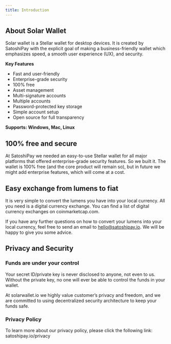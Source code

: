 ```yaml
---
title: Introduction
---
```

## About Solar Wallet

Solar wallet is a Stellar wallet for desktop devices. It is created by SatoshiPay with the explicit goal of making a business-friendly wallet which emphasizes speed, a smooth user experience (UX), and security. 

**Key Features**

* Fast and user-friendly
* Enterprise-grade security 
* 100% free
* Asset management
* Multi-signature accounts
* Multiple accounts
* Password-protected key storage
* Simple account setup
* Open source for full transparency

**Supports: Windows, Mac, Linux**

## 100% free and secure

At SatoshiPay we needed an easy-to-use Stellar wallet for all major platforms that offered enterprise-grade security features. So we built it. The wallet is 100% free (and the core product will remain so), but in future we might add enterprise features, which will come at a cost.

## Easy exchange from lumens to fiat

It is very simple to convert the lumens you have into your local currency. All you need is a digital currency exchange. You can find a list of digital currency exchanges on coinmarketcap.com.

If you have any further questions on how to convert your lumens into your local currency, feel free to send an email to hello@satoshipay.io. We will be happy to give you some advice.

## Privacy and Security

### Funds are under your control

Your secret ID/private key is never disclosed to anyone, not even to us. Without the private key, no one will ever be able to control the funds in your wallet. 

At solarwallet.io we highly value customer’s privacy and freedom, and we are committed to using decentralized security architecture to keep your funds safe. 

### Privacy Policy

To learn more about our privacy policy, please click the following link:
satoshipay.io/privacy
